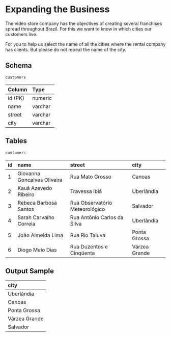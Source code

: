 # Expanding the Business
The video store company has the objectives of creating several franchises spread throughout Brazil. For this we want to know in which cities our customers live.

For you to help us select the name of all the cities where the rental company has clients. But please do not repeat the name of the city.

## Schema
    customers
| Column  | Type    |
|:--------|:--------|
| id (PK) | numeric |
| name    | varchar |
| street  | varchar |
| city    | varchar |

## Tables
    customers
| id | name                        | street                         | city          |
|:---|:----------------------------|:-------------------------------|:--------------|
| 1  | Giovanna Goncalves Oliveira | Rua Mato Grosso                | Canoas        |
| 2  | Kauã Azevedo Ribeiro        | Travessa Ibiá                  | Uberlândia    |
| 3  | Rebeca Barbosa Santos       | Rua Observatório Meteorológico | Salvador      |
| 4  | Sarah Carvalho Correia      | Rua Antônio Carlos da Silva    | Uberlândia    |
| 5  | João Almeida Lima           | Rua Rio Taiuva                 | Ponta Grossa  |
| 6  | Diogo Melo Dias             | Rua Duzentos e Cinqüenta       | Várzea Grande |

## Output Sample
| city          |
|:--------------|
| Uberlândia    |
| Canoas        |
| Ponta Grossa  |
| Várzea Grande |
| Salvador      |